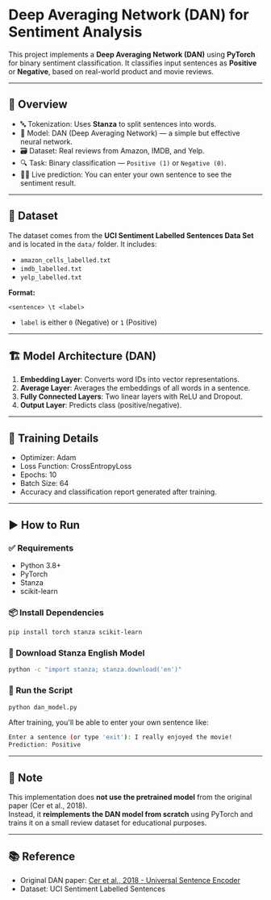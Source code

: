 
# Deep Averaging Network (DAN) for Sentiment Analysis

This project implements a **Deep Averaging Network (DAN)** using **PyTorch** for binary sentiment classification. It classifies input sentences as **Positive** or **Negative**, based on real-world product and movie reviews.

---

## 📌 Overview

- 🔤 Tokenization: Uses **Stanza** to split sentences into words.
- 🧠 Model: DAN (Deep Averaging Network) — a simple but effective neural network.
- 🗃 Dataset: Real reviews from Amazon, IMDB, and Yelp.
- 🔍 Task: Binary classification — `Positive (1)` or `Negative (0)`.
- 👨‍💻 Live prediction: You can enter your own sentence to see the sentiment result.

---

## 📁 Dataset

The dataset comes from the **UCI Sentiment Labelled Sentences Data Set** and is located in the `data/` folder. It includes:

- `amazon_cells_labelled.txt`
- `imdb_labelled.txt`
- `yelp_labelled.txt`

**Format:**
```
<sentence> \t <label>
```
- `label` is either `0` (Negative) or `1` (Positive)

---

## 🏗️ Model Architecture (DAN)

1. **Embedding Layer**: Converts word IDs into vector representations.
2. **Average Layer**: Averages the embeddings of all words in a sentence.
3. **Fully Connected Layers**: Two linear layers with ReLU and Dropout.
4. **Output Layer**: Predicts class (positive/negative).

---

## 🧪 Training Details

- Optimizer: Adam
- Loss Function: CrossEntropyLoss
- Epochs: 10
- Batch Size: 64
- Accuracy and classification report generated after training.

---

## ▶️ How to Run

### ✅ Requirements

- Python 3.8+
- PyTorch
- Stanza
- scikit-learn

### 📦 Install Dependencies

```bash
pip install torch stanza scikit-learn
```

### 🧠 Download Stanza English Model

```bash
python -c "import stanza; stanza.download('en')"
```

### 🚀 Run the Script

```bash
python dan_model.py
```

After training, you'll be able to enter your own sentence like:

```bash
Enter a sentence (or type 'exit'): I really enjoyed the movie!
Prediction: Positive
```

---

## 🧠 Note

This implementation does **not use the pretrained model** from the original paper (Cer et al., 2018).  
Instead, it **reimplements the DAN model from scratch** using PyTorch and trains it on a small review dataset for educational purposes.


---

## 📚 Reference

- Original DAN paper: [Cer et al., 2018 - Universal Sentence Encoder](https://arxiv.org/abs/1803.11175)
- Dataset: UCI Sentiment Labelled Sentences
